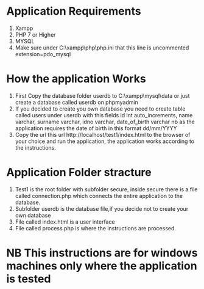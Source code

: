 # Application Requirements
1. Xampp
2. PHP 7 or Higher
3. MYSQL
4. Make sure under  C:\xampp\php\php.ini that this line is uncommented  extension=pdo_mysql
# How the application Works
1. First Copy the database folder userdb to C:\xampp\mysql\data or just create a database        called userdb on phpmyadmin
2. If you decided to create you own database you need to create table called users under         userdb with this fields id int auto_increments, name varchar, surname varchar, idno           varchar, date_of_birth varchar nb as the application requires the date of birth in this       format dd/mm/YYYY
3. Copy the url this url http://localhost/test1/index.html to the browser of your choice and     run the application, the application works according to the instructions.
# Application Folder stracture
1. Test1 is the root folder with subfolder secure, inside secure there is a file called          connection.php which connects the entire application to the database.
2. Subfolder userdb is the database file,if you decide not to create your own database
3. File called index.html is a user interface
4. File called process.php is where the instructions are processed.
# NB This instructions are for windows machines only where the application is tested  
